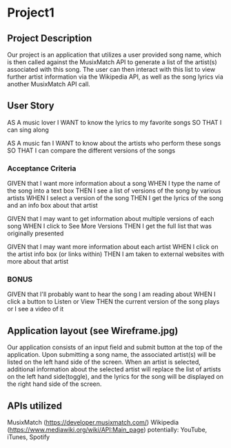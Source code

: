 # Project1

## Project Description

Our project is an application that utilizes a user provided song name, which is then called against the MusixMatch API to generate a list of the artist(s) associated with this song. The user can then interact with this list to view further artist information via the Wikipedia API, as well as the song lyrics via another MusixMatch API call.

## User Story

AS A music lover
I WANT to know the lyrics to my favorite songs
SO THAT I can sing along

AS A music fan
I WANT to know about the artists who perform these songs
SO THAT I can compare the different versions of the songs

### Acceptance Criteria

GIVEN that I want more information about a song
WHEN I type the name of the song into a text box
THEN I see a list of versions of the song by various artists
WHEN I select a version of the song
THEN I get the lyrics of the song and an info box about that artist

GIVEN that I may want to get information about multiple versions of each song
WHEN I click to See More Versions
THEN I get the full list that was originally presented

GIVEN that I may want more information about each artist
WHEN I click on the artist info box (or links within)
THEN I am taken to external websites with more about that artist

### BONUS

GIVEN that I'll probably want to hear the song I am reading about
WHEN I click a button to Listen or View
THEN the current version of the song plays or I see a video of it

## Application layout (see Wireframe.jpg)

Our application consists of an input field and submit button at the top of the application. Upon submitting a song name, the associated artist(s) will be listed on the left hand side of the screen. When an artist is selected, additional information about the selected artist will replace the list of artists on the left hand side(toggle), and the lyrics for the song will be displayed on the right hand side of the screen.

## APIs utilized

MusixMatch (https://developer.musixmatch.com/)
Wikipedia (https://www.mediawiki.org/wiki/API:Main_page)
potentially: YouTube, iTunes, Spotify

